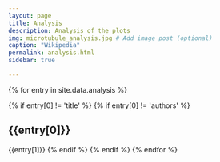 ```yaml
---
layout: page
title: Analysis
description: Analysis of the plots
img: microtubule_analysis.jpg # Add image post (optional)
caption: "Wikipedia"
permalink: analysis.html
sidebar: true

---
```



{% for entry in site.data.analysis %}

{% if entry[0] != 'title' %}
{% if entry[0] != 'authors' %}
## {{entry[0]}}
{{entry[1]}}
{% endif %}
{% endif %}
{% endfor %}

